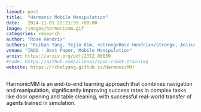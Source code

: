 ```yaml
---
layout: post
title:  "Harmonic Mobile Manipulation"
date:   2024-11-01 22:21:59 +00:00
image: /images/harmonicmm.gif
categories: research
author: "Rose Hendrix"
authors: "Ruihan Yang, Yejin Kim, <strong>Rose Hendrix</strong>, Aniruddha Kembhavi, Xiaolong Wang, Kiana Ehsani"
venue: "IROS - Best Paper, Mobile Manipulation"
arxiv: https://arxiv.org/pdf/2312.06639
#code: https://github.com/allenai/spoc-robot-training
website: https://rchalyang.github.io/HarmonicMM/
---
```

HarmonicMM is an end-to-end learning approach that combines navigation and manipulation, significantly improving success rates in complex tasks like door opening and table cleaning, with successful real-world transfer of agents trained in simulation.